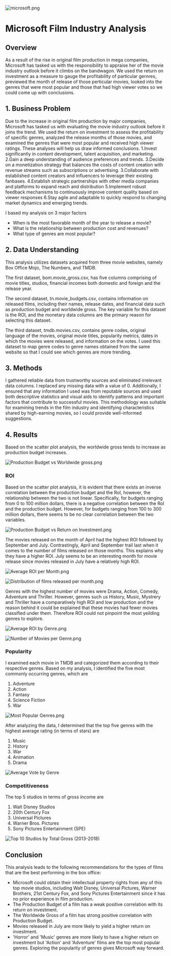 ![microsoft.png](./images/microsoft.png)


# Microsoft Film Industry Analysis
## Overview
As a result of the rise in original film production in mega companies, Microsoft has tasked us with the responsibility to appraise her of the movie industry outlook before it climbs on the bandwagon. We used the return on investment as a measure to gauge the profitability of particular gernres, previewed the month of release of those perticular movies, looked into the genres that were most popular and those that had high viewer votes so we could come up with conclusions.

## 1. Business Problem
Due to the increase in original film production by major companies, Microsoft has tasked us with evaluating the movie industry outlook before it joins the trend. We used the return on investment to assess the profitability of specific genres, analyzed the release months of those movies, and examined the genres that were most popular and received high viewer ratings. These analyses will help us draw informed conclusions.
1.Invest significantly in content development, talent acquisition, and marketing.
2.Gain a deep understanding of audience preferences and trends.
3.Decide on a monetization strategy that balances the costs of content creation with revenue streams such as subscriptions or advertising.
3.Collaborate with established content creators and influencers to leverage their existing fanbases.
4.Establish strategic partnerships with other media companies and platforms to expand reach and distribution
5.Implement robust feedback mechanisms to continuously improve content quality based on viewer responses
6.Stay agile and adaptable to quickly respond to changing market dynamics and emerging trends.


I based my analysis on 3 major factors

- When is the most favorable month of the year to release a movie?
- What is the relationship between production cost and revenues?
- What type of genres are most popular?

## 2. Data Understanding
This analysis utilizes datasets acquired from three movie websites, namely Box Office Mojo, The Numbers, and TMDB.

The first dataset, bom.movie_gross.csv, has five columns comprising of movie titles, studios, financial incomes both domestic and foreign and the release year.

The second dataset, tn.movie_budgets.csv, contains information on released films, including their names, release dates, and financial data such as production budget and worldwide gross. The key variable for this dataset is the ROI, and the monetary data columns are the primary reason for selecting this dataset.

The third dataset, tmdb.movies.csv, contains genre codes, original language of the movies, original movie titles, popularity metrics, dates in which the movies were released, and information on the votes. I used this dataset to map genre codes to genre names obtained from the same website so that I could see which genres are more trending.

## 3. Methods

I gathered reliable data from trustworthy sources and eliminated irrelevant data columns. I replaced any missing data with a value of 0. Additionally, I ensured that any information I used was from reputable sources and used both descriptive statistics and visual aids to identify patterns and important factors that contribute to successful movies. This methodology was suitable for examining trends in the film industry and identifying characteristics shared by high-earning movies, so I could provide well-informed suggestions.

## 4. Results

Based on the scatter plot analysis, the worldwide gross tends to increase as production budget increases.

![Production Budget vs Worldwide gross.png](./images/Production%20Budget%20vs%20Worldwide%20gross.png)


### ROI

Based on the scatter plot analysis, it is evident that there exists an inverse correlation between the production budget and the RoI, however, the relationship between the two is not linear. Specifically, for budgets ranging from 0 to 100 million dollars, there is a negative correlation between the RoI and the production budget. However, for budgets ranging from 100 to 300 million dollars, there seems to be no clear correlation between the two variables. 

![Production Budget vs Return on Investment.png](./images/Production%20Budget%20vs%20Return%20on%20Investment.png)

The movies released on the month of April had the highest ROI followed by September and July. Contrastingly, April and September trail last when it comes to the number of films released on those months. This explains why they have a higher ROI. July seems to be an interesting month for movie release since movies released in July have a relatively high ROI.

![Average ROI per Month.png](./images/Average%20ROI%20per%20Month.png)

![Distribution of films released per month.png](./images/Distribution%20of%20films%20released%20per%20month.png)


Genres with the highest number of movies were Drama, Action, Comedy, Adventure and  Thriller. However, genres such us History, Music, Mystrery and Thriller have a comparatively high ROI and low production and the reason behind it could be explained that these movies had fewer movies classified under them. Therefore ROI could not pinpoint the most yeilding genres to explore. 

![Average ROI by Genre.png](./images/Average%20ROI%20by%20Genre.png)

![Number of Movies per Genre.png](./images/Number%20of%20Movies%20per%20Genre.png)

### Popularity

I examined each movie in TMDB and categorized them according to their respective genres. Based on my analysis, I identified the five most commonly occurring genres, which are 
1. Adventure
2. Action
3. Fantasy
4. Science Fiction
5. War

![Most Popular Genres.png](./images/Most%20Popular%20Genres.png)

After analyzing the data, I determined that the top five genres with the highest average rating (in terms of stars) are 
1. Music
2. History
3. War
4. Animation
5. Drama

![Average Vote by Genre](./images/Average%20Vote%20by%20Genre.png)

### Competitiveness

The top 5 studios in terms of gross income are
1. Walt Disney Studios
2. 20th Century Fox
3. Universal Pictures
4. Warner Bros. Pictures
5. Sony Pictures Entertainment (SPE)

![Top 10 Studios by Total Gross (2013-2018)](./images/Top%2010%20Studios%20by%20Total%20Gross%20(2013-2018).png)


## Conclusion

This analysis leads to the following recommendations for the types of films that are the best performing in the box office:
- Microsoft could obtain their intellectual property rights from any of this top movie studios, including Walt Disney, Universal Pictures, Warner Brothers, 21st Century Fox, and Sony Pictures Entertainment since it has no prior experience in film production.
- The Production Budget of a film has a weak positive correlation with its return on investment.
- The Worldwide Gross of a film has strong positive correlation with Production Budget. 
- Movies released in July are more likely to yield a higher return on investment.
- 'Horror' and 'Music' genres are more likely to have a higher return on investment but 'Action' and 'Adventure' films are the top most popular genres. Exploring the popularity of genres gives Microsoft way forward.





